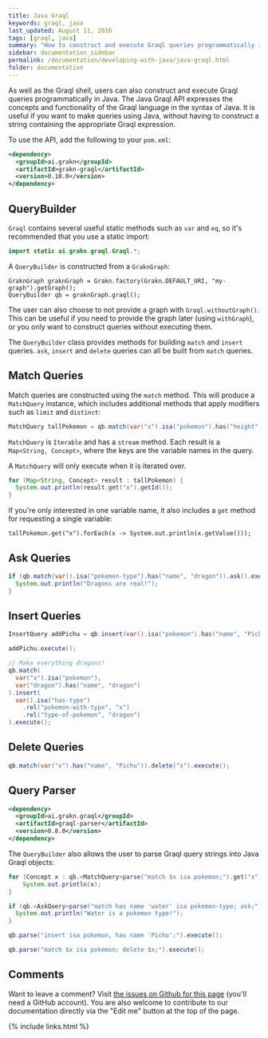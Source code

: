 ```yaml
---
title: Java Graql
keywords: graql, java
last_updated: August 11, 2016
tags: [graql, java]
summary: "How to construct and execute Graql queries programmatically in Java."
sidebar: documentation_sidebar
permalink: /documentation/developing-with-java/java-graql.html
folder: documentation
---
```


As well as the Graql shell, users can also construct and execute Graql queries programmatically in Java. The Java Graql API expresses the concepts and functionality of the Graql language in the syntax of Java. It is useful if you want to make queries using Java, without having to construct a string containing the appropriate Graql expression.

To use the API, add the following to your `pom.xml`:

```xml
<dependency>
  <groupId>ai.grakn</groupId>
  <artifactId>grakn-graql</artifactId>
  <version>0.10.0</version>
</dependency>
```

## QueryBuilder

`Graql` contains several useful static methods such as `var` and `eq`, so it's recommended that you use a static import:

```java
import static ai.grakn.graql.Graql.*;
```

A `QueryBuilder` is constructed from a `GraknGraph`:

```java-test-ignore
GraknGraph graknGraph = Grakn.factory(Grakn.DEFAULT_URI, "my-graph").getGraph();
QueryBuilder qb = graknGraph.graql();
```

The user can also choose to not provide a graph with `Graql.withoutGraph()`.
This can be useful if you need to provide the graph later (using `withGraph`),
or you only want to construct queries without executing them.

The `QueryBuilder` class provides methods for building `match` and `insert`
queries. `ask`, `insert` and `delete` queries can all be built from `match`
queries.

## Match Queries

Match queries are constructed using the `match` method. This will produce a
`MatchQuery` instance, which includes additional methods that apply modifiers
such as `limit` and `distinct`:

```java
MatchQuery tallPokemon = qb.match(var("x").isa("pokemon").has("height", gt(10))).limit(50);
```

`MatchQuery` is `Iterable` and has a `stream` method. Each result is a
`Map<String, Concept>`, where the keys are the variable names in the query.

A `MatchQuery` will only execute when it is iterated over.

```java
for (Map<String, Concept> result : tallPokemon) {
  System.out.println(result.get("x").getId());
}
```

If you're only interested in one variable name, it also includes a `get` method
for requesting a single variable:

```
tallPokemon.get("x").forEach(x -> System.out.println(x.getValue()));
```

## Ask Queries

```java
if (qb.match(var().isa("pokemon-type").has("name", "dragon")).ask().execute()) {
  System.out.println("Dragons are real!");
}
```

## Insert Queries

```java
InsertQuery addPichu = qb.insert(var().isa("pokemon").has("name", "Pichu"));

addPichu.execute();

// Make everything dragons!
qb.match(
  var("x").isa("pokemon"),
  var("dragon").has("name", "dragon")
).insert(
  var().isa("has-type")
    .rel("pokemon-with-type", "x")
    .rel("type-of-pokemon", "dragon")
).execute();
```

## Delete Queries

```java
qb.match(var("x").has("name", "Pichu")).delete("x").execute();
```

## Query Parser

```xml
<dependency>
  <groupId>ai.grakn.graql</groupId>
  <artifactId>graql-parser</artifactId>
  <version>0.8.0</version>
</dependency>
```

The `QueryBuilder` also allows the user to parse Graql query strings into Java Graql
objects:

```java
for (Concept x : qb.<MatchQuery>parse("match $x isa pokemon;").get("x")) {
    System.out.println(x);
}

if (qb.<AskQuery>parse("match has name 'water' isa pokemon-type; ask;").execute()) {
  System.out.println("Water is a pokemon type!");
}

qb.parse("insert isa pokemon, has name 'Pichu';").execute();

qb.parse("match $x isa pokemon; delete $x;").execute();
```

## Comments
Want to leave a comment? Visit <a href="https://github.com/graknlabs/docs/issues/23" target="_blank">the issues on Github for this page</a> (you'll need a GitHub account). You are also welcome to contribute to our documentation directly via the "Edit me" button at the top of the page.

{% include links.html %}


